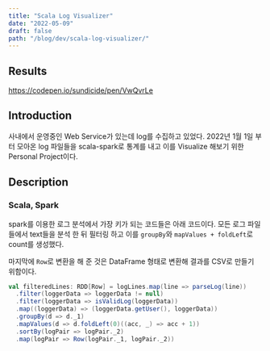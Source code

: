 ```yaml
---
title: "Scala Log Visualizer"
date: "2022-05-09"
draft: false
path: "/blog/dev/scala-log-visualizer/"
---
```


## Results

https://codepen.io/sundicide/pen/VwQvrLe

## Introduction
사내에서 운영중인 Web Service가 있는데 log를 수집하고 있었다.
2022년 1월 1일 부터 모아온 log 파일들을 scala-spark로 통계를 내고 이를 Visualize 해보기 위한 Personal Project이다.

## Description

### Scala, Spark

spark를 이용한 로그 분석에서 가장 키가 되는 코드들은 아래 코드이다.
모든 로그 파일들에서 text들을 분석 한 뒤 필터링 하고 이를 `groupBy`와 `mapValues + foldLeft`로 count를 생성했다.

마지막에 `Row`로 변환을 해 준 것은 DataFrame 형태로 변환해 결과를 CSV로 만들기 위함이다.
```scala
val filteredLines: RDD[Row] = logLines.map(line => parseLog(line))
  .filter(loggerData => loggerData != null)
  .filter(loggerData => isValidLog(loggerData))
  .map((loggerData) => (loggerData.getUser(), loggerData))
  .groupBy(d => d._1)
  .mapValues(d => d.foldLeft(0)((acc, _) => acc + 1))
  .sortBy(logPair => logPair._2)
  .map(logPair => Row(logPair._1, logPair._2))
```